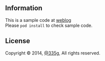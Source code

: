 ## Information
This is a sample code at [weblog](https://qiita.com/335g/items/)  
Please `pod install` to check sample code.

## License
Copyright © 2014, [@335g](https://twitter.com/335g), All rights reserved.
